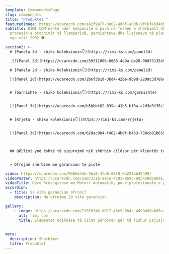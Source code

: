 ```yaml
---
template: ComponentsPage
slug: components
title: "Produktet "
featuredImage: https://ucarecdn.com/a62f9a77-3e02-4d6f-a8db-9fc6f45d4bb6/
subtitle: RIMI COM është ndër kompanitë e para në fushën e shërbimit dhe në
  procesin e prodhimit të llamperisë, garnishteve dhe llajsneve të plastikës, që
  nga viti 2002 🛡️.

section2: >-
  # [Panela 3d - shiko koleksionin👇](https://rimi-ks.com/panel3d)

   [![Panel 3d](https://ucarecdn.com/59f11066-6063-4e9a-be28-00d731354987/)](https://rimi-ks.com/panel3d)

  # [Panela 2d - shiko koleksionin👇](https://rimi-ks.com/panel2d)

  [![Panel 2d](https://ucarecdn.com/2b6f3b1d-3bd4-42be-9b9d-2209c3d786e3/)](https://rimi-ks.com/panel2d)


  # [Garnishte - shiko koleksionin👇](https://rimi-ks.com/garnishte)


  [![Panel 3d](https://ucarecdn.com/b5bbbf62-839a-41b5-bf8a-a2d3d3f35c1b/)](https://rimi-ks.com/garnishte)


  # [Rrjeta - shiko koleksionin👇](https://rimi-ks.com/rrjeta)


  [![Panel 3d](https://ucarecdn.com/62dac984-f462-4b0f-b463-738cb81b6594/)](https://rimi-ks.com/rrjeta)



  ## Qëllimi ynë është të sigurojmë një shërbim cilësor për klientët tanë kurdoherë që na kontaktojnë, përmes telefonit ose e-mailit


  > Ofrojmë shërbime me garancion të plotë

video: https://ucarecdn.com/990b54d5-56a8-4fa8-88f8-9a221ab49499/
videoPoster: https://ucarecdn.com/5187351b-aeca-4c81-8693-e05438d6a0d1/
videoTitle: Dere Rreshqitese me Motorr Automatik, pune profesionale e perfunduar. 🚘🏡
accordion:
  - title: Sa vite garancion ofroni?
    description: Ne ofrojme 20 vite garancion

gallery:
    - image: https://ucarecdn.com/71070346-d017-45e5-884c-4499498a8d3e/
      alt: rimi com
      title: Elementet ndihmëse të cilat përdoren për të lidhur pajisjet e sistemeve të Paneleve 3D me njëri-tjetrin dhe për t'i montuar.
  
 
meta:
  description: Sherbimet
  title: Produktet
---
```

